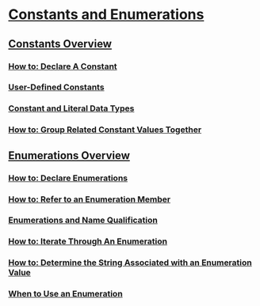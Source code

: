 # [Constants and Enumerations](constants-and-enumerations.md)
## [Constants Overview](visual-basic/programming-guide/language-features/constants-enums/constants-overview.md)
### [How to: Declare A Constant](visual-basic/programming-guide/language-features/constants-enums/how-to-declare-a-constant.md)
### [User-Defined Constants](visual-basic/programming-guide/language-features/constants-enums/user-defined-constants.md)
### [Constant and Literal Data Types](visual-basic/programming-guide/language-features/constants-enums/constant-and-literal-data-types.md)
### [How to: Group Related Constant Values Together](visual-basic/programming-guide/language-features/constants-enums/how-to-group-related-constant-values-together.md)
## [Enumerations Overview](visual-basic/programming-guide/language-features/constants-enums/enumerations-overview.md)
### [How to: Declare Enumerations](visual-basic/programming-guide/language-features/constants-enums/how-to-declare-enumerations.md)
### [How to: Refer to an Enumeration Member](visual-basic/programming-guide/language-features/constants-enums/how-to-refer-to-an-enumeration-member.md)
### [Enumerations and Name Qualification](visual-basic/programming-guide/language-features/constants-enums/enumerations-and-name-qualification.md)
### [How to: Iterate Through An Enumeration](visual-basic/programming-guide/language-features/constants-enums/how-to-iterate-through-an-enumeration.md)
### [How to: Determine the String Associated with an Enumeration Value](visual-basic/programming-guide/language-features/constants-enums/how-to-determine-the-string-associated-with-an-enumeration-value.md)
### [When to Use an Enumeration](visual-basic/programming-guide/language-features/constants-enums/when-to-use-an-enumeration.md)
